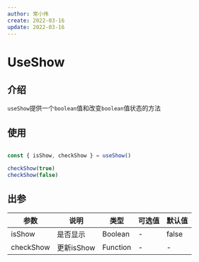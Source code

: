 ```yaml
---
author: 常小伟
create: 2022-03-16
update: 2022-03-16
---
```


# UseShow

## 介绍

```useShow```提供一个```boolean```值和改变```boolean```值状态的方法

## 使用

```js

const { isShow, checkShow } = useShow()

checkShow(true)
checkShow(false)
```

## 出参

| 参数        | 说明         | 类型        | 可选值        | 默认值  |
|-------------|--------------|-------------|--------------|---------|
| isShow | 是否显示 | Boolean | - | false |
| checkShow  | 更新isShow | Function | - | - |
